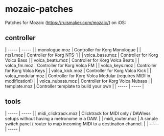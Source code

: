 # mozaic-patches
Patches for Mozaic (https://ruismaker.com/mozaic/) on iOS:

## controller

| ----- | ----- |
| monologue.moz     | Controller for Korg Monologue   |
| nts1.moz          | Controller for Korg NTS-1       |
| volca_bass.moz    | Controller for Korg Volca Bass  |
| volca_beats.moz   | Controller for Korg Volca Beats |
| volca_fm.moz      | Controller for Korg Volca FM    |
| volca_keys.moz    | Controller for Korg Volca Keys  |
| volca_kick.moz    | Controller for Korg Volca Kick  |
| volca_modular.moz | Controller for Korg Volca Modular (requires MIDI in modification!)  |
| volca_nubass.moz  | Controller for Korg Volca Nubass |
| template.moz      | Controller template to build your own |
| ----- | ----- |

## tools

| ----- | ----- |
| midi_clicktrack.moz | Clicktrack for MIDI only / DAWless setups without having a metronome in a DAW. |
| midi_router.moz     | A simple switch panel / router to map incoming MIDI to a destination channel.  |
| ----- | ----- |

